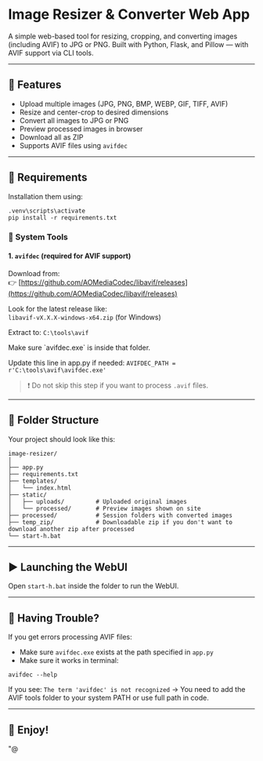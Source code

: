 # Image Resizer & Converter Web App

A simple web-based tool for resizing, cropping, and converting images (including AVIF) to JPG or PNG.
Built with Python, Flask, and Pillow — with AVIF support via CLI tools.

---

## 🧾 Features

- Upload multiple images (JPG, PNG, BMP, WEBP, GIF, TIFF, AVIF)
- Resize and center-crop to desired dimensions
- Convert all images to JPG or PNG
- Preview processed images in browser
- Download all as ZIP
- Supports AVIF files using `avifdec`

---

## 🧰 Requirements

Installation them using:
```
.venv\scripts\activate
pip install -r requirements.txt
```

### 🔧 System Tools

#### 1. `avifdec` (required for AVIF support)

Download from:  
👉 [https://github.com/AOMediaCodec/libavif/releases](https://github.com/AOMediaCodec/libavif/releases) 

Look for the latest release like:  
`libavif-vX.X.X-windows-x64.zip` (for Windows)

Extract to:
`C:\tools\avif`

Make sure \`avifdec.exe\` is inside that folder.

Update this line in app.py if needed:
`AVIFDEC_PATH = r'C:\tools\avif\avifdec.exe'`
> ❗ Do not skip this step if you want to process `.avif` files.

---

## 📁 Folder Structure

Your project should look like this:

```
image-resizer/
│
├── app.py
├── requirements.txt
├── templates/
│   └── index.html
├── static/
│   ├── uploads/         # Uploaded original images
│   └── processed/       # Preview images shown on site
├── processed/           # Session folders with converted images
├── temp_zip/            # Downloadable zip if you don't want to download another zip after processed
└── start-h.bat
```

---

## ▶️ Launching the WebUI

Open `start-h.bat` inside the folder to run the WebUI.

---

## 💬 Having Trouble?

If you get errors processing AVIF files:
- Make sure `avifdec.exe` exists at the path specified in `app.py`
- Make sure it works in terminal:
```
avifdec --help
```

If you see:
`The term 'avifdec' is not recognized`
→ You need to add the AVIF tools folder to your system PATH or use full path in code.

---

## 🌸 Enjoy!
"@
